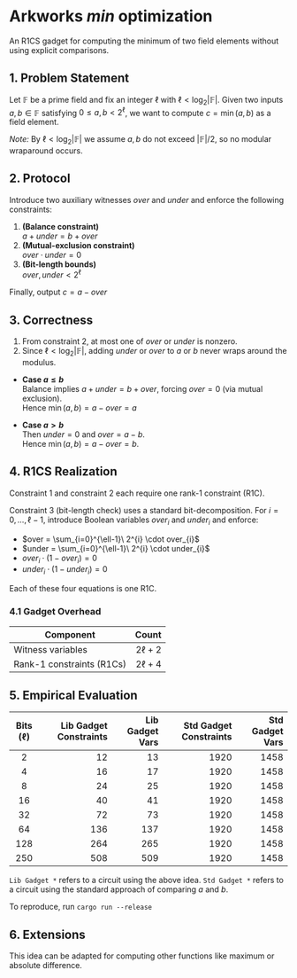 # Arkworks _min_ optimization

An R1CS gadget for computing the minimum of two field elements without using explicit comparisons.

## 1. Problem Statement

Let $\mathbb{F}$ be a prime field and fix an integer $\ell$ with $\ell < \log_{2}|\mathbb{F}|$.
Given two inputs $a, b \in \mathbb{F}$ satisfying $0 \le a, b < 2^{\ell}$, we want to
compute $c = \min(a, b)$ as a field element.

*Note:* By $\ell < \log_{2}|\mathbb{F}|$ we assume $a,b$ do not exceed $|\mathbb{F}|/2$, so no modular wraparound
occurs.

## 2. Protocol

Introduce two auxiliary witnesses $over$ and $under$ and enforce the following constraints:

1. **(Balance constraint)**  
   $a + under = b + over$
2. **(Mutual-exclusion constraint)**  
   $over \cdot under = 0$
3. **(Bit-length bounds)**  
   $over,under < 2^{\ell}$

Finally, output $c=a-over$

## 3. Correctness

1. From constraint 2, at most one of $over$ or $under$ is nonzero.
2. Since $\ell < \log_{2}| \mathbb{F}|$, adding $under$ or $over$ to $a$ or $b$ never wraps around the modulus.

- **Case $a \le b$**  
  Balance implies $a + under = b + over$, forcing $over = 0$ (via mutual exclusion).  
  Hence $\min(a,b) = a - over = a$

- **Case $a > b$**  
  Then $under = 0$ and $over = a - b$.  
  Hence $\min(a,b) = a - over = b$.

## 4. R1CS Realization

Constraint 1 and constraint 2 each require one rank-1 constraint (R1C).

Constraint 3 (bit-length check) uses a standard bit-decomposition.
For $i = 0,\dots,\ell-1$, introduce Boolean variables $over_{i}$ and $under_{i}$ and enforce:

- $over = \sum_{i=0}^{\ell-1}\ 2^{i} \cdot over_{i}$
- $under = \sum_{i=0}^{\ell-1}\ 2^{i} \cdot under_{i}$
- $over_{i} \cdot (1 - over_{i}) = 0$
- $under_{i} \cdot  (1 - under_{i}) = 0$

Each of these four equations is one R1C.

### 4.1 Gadget Overhead

| Component                 |       Count |
|---------------------------|------------:|
| Witness variables         | $2\ell + 2$ |
| Rank-1 constraints (R1Cs) | $2\ell + 4$ |

## 5. Empirical Evaluation

| Bits ($\ell$) | Lib Gadget Constraints | Lib Gadget Vars | Std Gadget Constraints | Std Gadget Vars |
|:-------------:|-----------------------:|----------------:|-----------------------:|----------------:|
|       2       |                     12 |              13 |                   1920 |            1458 |
|       4       |                     16 |              17 |                   1920 |            1458 |
|       8       |                     24 |              25 |                   1920 |            1458 |
|      16       |                     40 |              41 |                   1920 |            1458 |
|      32       |                     72 |              73 |                   1920 |            1458 |
|      64       |                    136 |             137 |                   1920 |            1458 |
|      128      |                    264 |             265 |                   1920 |            1458 |
|      250      |                    508 |             509 |                   1920 |            1458 |

`Lib Gadget *` refers to a circuit using the above idea.
`Std Gadget *` refers to a circuit using the standard approach of comparing $a$ and $b$.

To reproduce, run `cargo run --release`

## 6. Extensions

This idea can be adapted for computing other functions like maximum or absolute difference.
